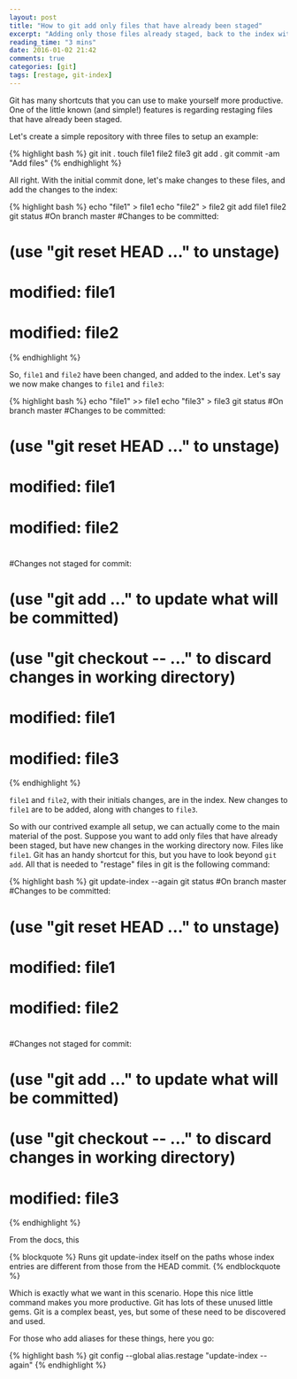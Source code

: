 ```yaml
---
layout: post
title: "How to git add only files that have already been staged"
excerpt: "Adding only those files already staged, back to the index with new changes"
reading_time: "3 mins"
date: 2016-01-02 21:42
comments: true
categories: [git]
tags: [restage, git-index]
---
```


Git has many shortcuts that you can use to make yourself more productive. One of the little known (and simple!) features is regarding restaging files that have already been staged.

Let's create a simple repository with three files to setup an example:

{% highlight bash %}
git init .
touch file1 file2 file3
git add .
git commit -am "Add files"
{% endhighlight %}

All right. With the initial commit done, let's make changes to these files, and add the changes to the index:

{% highlight bash %}
echo "file1" > file1
echo "file2" > file2
git add file1 file2
git status
#On branch master
#Changes to be committed:
#  (use "git reset HEAD <file>..." to unstage)
#
# modified:   file1
# modified:   file2
{% endhighlight %}

So, `file1` and `file2` have been changed, and added to the index. Let's say we now make changes to `file1` and `file3`:

{% highlight bash %}
echo "file1" >> file1
echo "file3" > file3
git status
#On branch master
#Changes to be committed:
#  (use "git reset HEAD <file>..." to unstage)
#
# modified:   file1
# modified:   file2
#
#Changes not staged for commit:
#  (use "git add <file>..." to update what will be committed)
#  (use "git checkout -- <file>..." to discard changes in working directory)
#
# modified:   file1
# modified:   file3
{% endhighlight %}

`file1` and `file2`, with their initials changes, are in the index. New changes to `file1` are to be added, along with changes to `file3`.

So with our contrived example all setup, we can actually come to the main material of the post. Suppose you want to add only files that have already been staged, but have new changes in the working directory now. Files like `file1`. Git has an handy shortcut for this, but you have to look beyond `git add`. All that is needed to "restage" files in git is the following command:

{% highlight bash %}
git update-index --again
git status
#On branch master
#Changes to be committed:
#  (use "git reset HEAD <file>..." to unstage)
#
# modified:   file1
# modified:   file2
#
#Changes not staged for commit:
#  (use "git add <file>..." to update what will be committed)
#  (use "git checkout -- <file>..." to discard changes in working directory)
#
# modified:   file3
{% endhighlight %}

From the docs, this

{% blockquote %}
Runs git update-index itself on the paths whose index entries are different from those from the HEAD commit.
{% endblockquote %}

Which is exactly what we want in this scenario. Hope this nice little command makes you more productive. Git has lots of these unused little gems. Git is a complex beast, yes, but some of these need to be discovered and used.

For those who add aliases for these things, here you go:

{% highlight bash %}
git config --global alias.restage "update-index --again"
{% endhighlight %}
